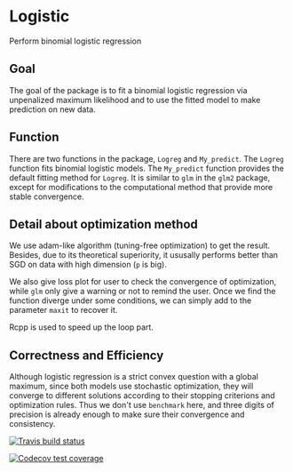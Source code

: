 # Logistic
Perform binomial logistic regression

## Goal 
The goal of the package is to fit a binomial logistic regression via unpenalized maximum likelihood and to use the fitted model to make prediction on new data.

## Function
There are two functions in the package, `Logreg` and `My_predict`. The `Logreg` function fits binomial logistic models. The `My_predict` function provides the default fitting method for `Logreg`. It is similar to `glm` in the `glm2` package, except for modifications to the computational method that provide more stable convergence. 

## Detail about optimization method

We use adam-like algorithm (tuning-free optimization) to get the result. Besides, due to its theoretical superiority, it ususally performs better than SGD on data with high dimension (`p` is big).

We also give loss plot for user to check the convergence of optimization, while `glm` only give a warning or not to remind the user. Once we find the function diverge under some conditions, we can simply add to the parameter `maxit` to recover it.

Rcpp is used to speed up the loop part.

## Correctness and Efficiency
Although logistic regression is a strict convex question with a global maximum, since both models use stochastic optimization, they will converge to different solutions according to their stopping criterions and optimization rules. Thus we don't use `benchmark` here, and three digits of precision is already enough to make sure their convergence and consistency.


  
  
<!-- badges: start -->
  [![Travis build status](https://travis-ci.org/hobbitish1028/Logistic.svg?branch=master)](https://travis-ci.org/hobbitish1028/Logistic)
  <!-- badges: end -->
  
  <!-- badges: start -->
  [![Codecov test coverage](https://codecov.io/gh/hobbitish1028/Logistic/branch/master/graph/badge.svg)](https://codecov.io/gh/hobbitish1028/Logistic?branch=master)
  <!-- badges: end -->
